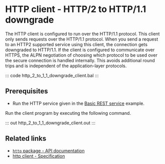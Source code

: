 # HTTP client - HTTP/2 to HTTP/1.1 downgrade

The HTTP client is configured to run over the HTTP/1.1 protocol. This client only sends requests over the HTTP/1.1 protocol. When you send a request to an HTTP2 supported service using this client, the connection gets downgraded to HTTP/1.1. If the client is configured to communicate over HTTPS, the ALPN negotiation of choosing which protocol to be used over the secure connection is handled internally. This avoids additional round trips and is independent of the application-layer protocols.  

::: code http_2_to_1_1_downgrade_client.bal :::

## Prerequisites
- Run the HTTP service given in the [Basic REST service](/learn/by-example/http-basic-rest-service/) example.

Run the client program by executing the following command.

::: out http_2_to_1_1_downgrade_client.out :::

## Related links
- [`http` package - API documentation](https://lib.ballerina.io/ballerina/http/latest/)
- [http client - Specification](https://ballerina.io/spec/http/#24-client)
